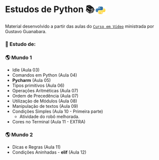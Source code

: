 # Estudos de Python 📚<img align="center" alt="gabdev95-python" height="30" width="40" src="https://raw.githubusercontent.com/devicons/devicon/master/icons/python/python-original.svg" />

Material desenvolvido a partir das aulas do <a href="https://www.youtube.com/playlist?list=PLvE-ZAFRgX8hnECDn1v9HNTI71veL3oW0" target="_blank">`Curso em Vídeo`</a> ministrada por Gustavo Guanabara.

### 📌 Estudo de:

### 🌎 Mundo 1
- Idle (Aula 03)
- Comandos em Python (Aula 04)
- <b>Pycharm</b> (Aula 05)
- Tipos primitivos (Aula 06)
- Operações Aritméticas (Aula 07)
- Ordem de Precedência (Aula 07)
- Utilização de Módulos (Aula 08)
- Manipulação de textos (Aula 09)
- Condições Simples (Aula 10 - Primeira parte)
    - Atividade do robô melhorada.
- Cores no Terminal (Aula 11 - EXTRA)

### 🌎 Mundo 2 
- Dicas e Regras (Aula 11)
- Condições Aninhadas - <b>elif</b> (Aula 12)
